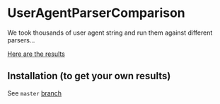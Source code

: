 
# UserAgentParserComparison

We took thousands of user agent string and run them against different parsers...

[Here are the results](http://thadafinser.github.io/UserAgentParserComparison/)

## Installation (to get your own results)

See `master` [branch](https://github.com/ThaDafinser/UserAgentParserComparison/tree/master)
